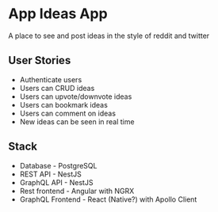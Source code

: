 # App Ideas App

A place to see and post ideas in the style of reddit and twitter

## User Stories

- Authenticate users
- Users can CRUD ideas
- Users can upvote/downvote ideas
- Users can bookmark ideas
- Users can comment on ideas
- New ideas can be seen in real time

## Stack

- Database - PostgreSQL
- REST API - NestJS
- GraphQL API - NestJS
- Rest frontend - Angular with NGRX
- GraphQL Frontend - React (Native?) with Apollo Client
